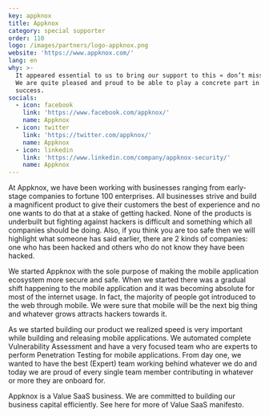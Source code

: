 ```yaml
---
key: appknox
title: Appknox
category: special supporter
order: 110
logo: /images/partners/logo-appknox.png
website: 'https://www.appknox.com/'
lang: en
why: >-
  It appeared essential to us to bring our support to this « don’t miss » event.
  We are quite pleased and proud to be able to play a concrete part in its
  success.  
socials:
  - icon: facebook
    link: 'https://www.facebook.com/appknox/'
    name: Appknox
  - icon: twitter
    link: 'https://twitter.com/appknox/'
    name: Appknox
  - icon: linkedin
    link: 'https://www.linkedin.com/company/appknox-security/'
    name: Appknox
---
```

At Appknox, we have been working with businesses ranging from early-stage companies to fortune 100 enterprises. All businesses strive and build a magnificent product to give their customers the best of experience and no one wants to do that at a stake of getting hacked. None of the products is underbuilt but fighting against hackers is difficult and something which all companies should be doing. Also, if you think you are too safe then we will highlight what someone has said earlier, there are 2 kinds of companies: one who has been hacked and others who do not know they have been hacked.

We started Appknox with the sole purpose of making the mobile application ecosystem more secure and safe. When we started there was a gradual shift happening to the mobile application and it was becoming absolute for most of the internet usage. In fact, the majority of people got introduced to the web through mobile. We were sure that mobile will be the next big thing and whatever grows attracts hackers towards it.

As we started building our product we realized speed is very important while building and releasing mobile applications. We automated complete Vulnerability Assessment and have a very focused team who are experts to perform Penetration Testing for mobile applications. From day one, we wanted to have the best (Expert) team working behind whatever we do and today we are proud of every single team member contributing in whatever or more they are onboard for.

Appknox is a Value SaaS business. We are committed to building our business capital efficiently. See here for more of Value SaaS manifesto.
